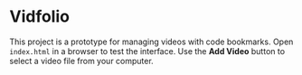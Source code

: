 # Vidfolio

This project is a prototype for managing videos with code bookmarks.
Open `index.html` in a browser to test the interface. Use the **Add Video**
button to select a video file from your computer.
